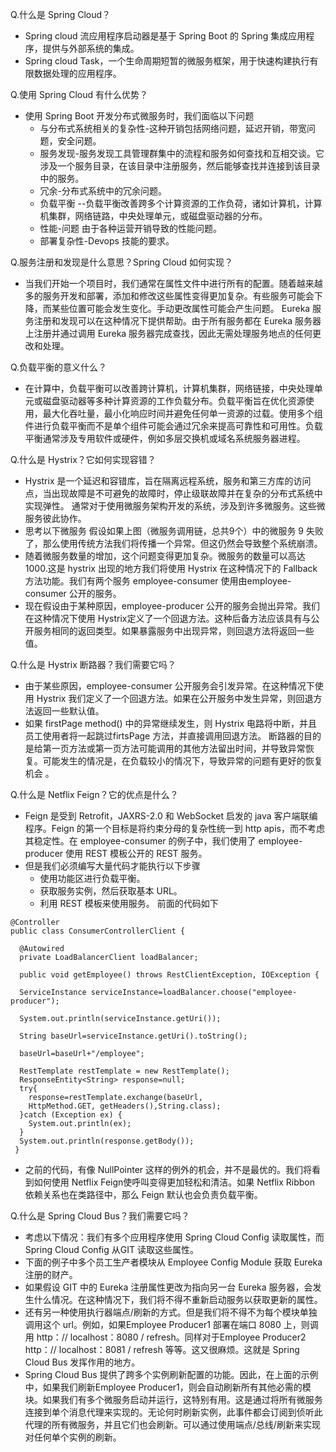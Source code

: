 
Q.什么是 Spring Cloud？
* Spring cloud 流应用程序启动器是基于 Spring Boot 的 Spring 集成应用程序，提供与外部系统的集成。
* Spring cloud Task，一个生命周期短暂的微服务框架，用于快速构建执行有限数据处理的应用程序。

Q.使用 Spring Cloud 有什么优势？
* 使用 Spring Boot 开发分布式微服务时，我们面临以下问题
  - 与分布式系统相关的复杂性-这种开销包括网络问题，延迟开销，带宽问题，安全问题。
  - 服务发现-服务发现工具管理群集中的流程和服务如何查找和互相交谈。它涉及一个服务目录，在该目录中注册服务，然后能够查找并连接到该目录中的服务。
  - 冗余-分布式系统中的冗余问题。
  - 负载平衡 --负载平衡改善跨多个计算资源的工作负荷，诸如计算机，计算机集群，网络链路，中央处理单元，或磁盘驱动器的分布。
  - 性能-问题 由于各种运营开销导致的性能问题。
  - 部署复杂性-Devops 技能的要求。

Q.服务注册和发现是什么意思？Spring Cloud 如何实现？
* 当我们开始一个项目时，我们通常在属性文件中进行所有的配置。随着越来越多的服务开发和部署，添加和修改这些属性变得更加复杂。有些服务可能会下降，而某些位置可能会发生变化。手动更改属性可能会产生问题。 Eureka 服务注册和发现可以在这种情况下提供帮助。由于所有服务都在 Eureka 服务器上注册并通过调用 Eureka 服务器完成查找，因此无需处理服务地点的任何更改和处理。

Q.负载平衡的意义什么？
* 在计算中，负载平衡可以改善跨计算机，计算机集群，网络链接，中央处理单元或磁盘驱动器等多种计算资源的工作负载分布。负载平衡旨在优化资源使用，最大化吞吐量，最小化响应时间并避免任何单一资源的过载。使用多个组件进行负载平衡而不是单个组件可能会通过冗余来提高可靠性和可用性。负载平衡通常涉及专用软件或硬件，例如多层交换机或域名系统服务器进程。

Q.什么是 Hystrix？它如何实现容错？
* Hystrix 是一个延迟和容错库，旨在隔离远程系统，服务和第三方库的访问点，当出现故障是不可避免的故障时，停止级联故障并在复杂的分布式系统中实现弹性。
通常对于使用微服务架构开发的系统，涉及到许多微服务。这些微服务彼此协作。
* 思考以下微服务
假设如果上图（微服务调用链，总共9个）中的微服务 9 失败了，那么使用传统方法我们将传播一个异常。但这仍然会导致整个系统崩溃。
* 随着微服务数量的增加，这个问题变得更加复杂。微服务的数量可以高达 1000.这是 hystrix 出现的地方我们将使用 Hystrix 在这种情况下的 Fallback 方法功能。我们有两个服务 employee-consumer 使用由employee-consumer 公开的服务。
* 现在假设由于某种原因，employee-producer 公开的服务会抛出异常。我们在这种情况下使用 Hystrix定义了一个回退方法。这种后备方法应该具有与公开服务相同的返回类型。如果暴露服务中出现异常，则回退方法将返回一些值。

Q.什么是 Hystrix 断路器？我们需要它吗？
* 由于某些原因，employee-consumer 公开服务会引发异常。在这种情况下使用 Hystrix 我们定义了一个回退方法。如果在公开服务中发生异常，则回退方法返回一些默认值。
* 如果 firstPage method() 中的异常继续发生，则 Hystrix 电路将中断，并且员工使用者将一起跳过firtsPage 方法，并直接调用回退方法。 断路器的目的是给第一页方法或第一页方法可能调用的其他方法留出时间，并导致异常恢复。可能发生的情况是，在负载较小的情况下，导致异常的问题有更好的恢复机会 。

Q.什么是 Netflix Feign？它的优点是什么？
* Feign 是受到 Retrofit，JAXRS-2.0 和 WebSocket 启发的 java 客户端联编程序。Feign 的第一个目标是将约束分母的复杂性统一到 http apis，而不考虑其稳定性。在 employee-consumer 的例子中，我们使用了 employee-producer 使用 REST 模板公开的 REST 服务。
* 但是我们必须编写大量代码才能执行以下步骤
  - 使用功能区进行负载平衡。
  - 获取服务实例，然后获取基本 URL。 
  - 利用 REST 模板来使用服务。 前面的代码如下

```
@Controller
public class ConsumerControllerClient {

  @Autowired
  private LoadBalancerClient loadBalancer;

  public void getEmployee() throws RestClientException, IOException {

  ServiceInstance serviceInstance=loadBalancer.choose("employee-producer");

  System.out.println(serviceInstance.getUri());

  String baseUrl=serviceInstance.getUri().toString();

  baseUrl=baseUrl+"/employee";

  RestTemplate restTemplate = new RestTemplate();
  ResponseEntity<String> response=null;
  try{
    response=restTemplate.exchange(baseUrl,
    HttpMethod.GET, getHeaders(),String.class);
  }catch (Exception ex) {
    System.out.println(ex);
  }
  System.out.println(response.getBody());
 }
```
* 之前的代码，有像 NullPointer 这样的例外的机会，并不是最优的。我们将看到如何使用 Netflix Feign使呼叫变得更加轻松和清洁。如果 Netflix Ribbon 依赖关系也在类路径中，那么 Feign 默认也会负责负载平衡。

Q.什么是 Spring Cloud Bus？我们需要它吗？
* 考虑以下情况：我们有多个应用程序使用 Spring Cloud Config 读取属性，而 Spring Cloud Config 从GIT 读取这些属性。
* 下面的例子中多个员工生产者模块从 Employee Config Module 获取 Eureka 注册的财产。
* 如果假设 GIT 中的 Eureka 注册属性更改为指向另一台 Eureka 服务器，会发生什么情况。在这种情况下，我们将不得不重新启动服务以获取更新的属性。
* 还有另一种使用执行器端点/刷新的方式。但是我们将不得不为每个模块单独调用这个 url。例如，如果Employee Producer1 部署在端口 8080 上，则调用 http：// localhost：8080 / refresh。同样对于Employee Producer2 http：// localhost：8081 / refresh 等等。这又很麻烦。这就是 Spring Cloud Bus 发挥作用的地方。
* Spring Cloud Bus 提供了跨多个实例刷新配置的功能。因此，在上面的示例中，如果我们刷新Employee Producer1，则会自动刷新所有其他必需的模块。如果我们有多个微服务启动并运行，这特别有用。这是通过将所有微服务连接到单个消息代理来实现的。无论何时刷新实例，此事件都会订阅到侦听此代理的所有微服务，并且它们也会刷新。可以通过使用端点/总线/刷新来实现对任何单个实例的刷新。